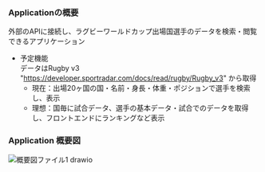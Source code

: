 ### Applicationの概要  
外部のAPIに接続し、ラグビーワールドカップ出場国選手のデータを検索・閲覧できるアプリケーション

- 予定機能  
  データはRugby v3 "https://developer.sportradar.com/docs/read/rugby/Rugby_v3"  から取得  
  - 現在：出場20ヶ国の国・名前・身長・体重・ポジションで選手を検索し、表示  
  - 理想：国毎に試合データ、選手の基本データ・試合でのデータを取得し、フロントエンドにランキングなど表示
    
### Application 概要図
![概要図ファイル1 drawio](https://github.com/Satoru-Oki/9th-topic-raisetech/assets/143796169/ccbd83aa-423d-4eae-a66b-ed8a7d259de4)
